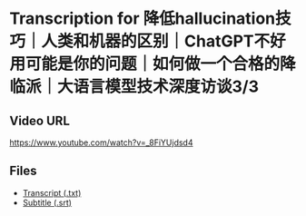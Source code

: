 # Transcription for 降低hallucination技巧｜人类和机器的区别｜ChatGPT不好用可能是你的问题｜如何做一个合格的降临派｜大语言模型技术深度访谈3/3
## Video URL
https://www.youtube.com/watch?v=_8FiYUjdsd4
 
## Files
- [Transcript (.txt)](./transcript.txt)
- [Subtitle (.srt)](./transcript.srt)

